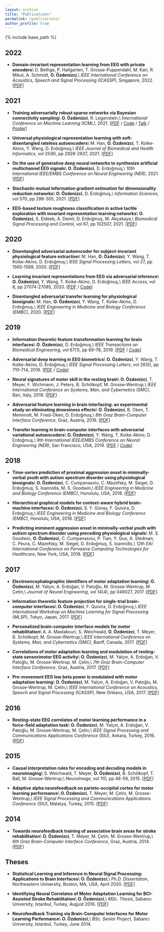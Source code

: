 ```yaml
---
layout: archive
title: "Publications"
permalink: /publications/
author_profile: true
---
```


{% include base_path %}

<!--You can find a complete list my publications on <u><a href="https://scholar.google.at/citations?user=419WltwAAAAJ">my Google Scholar profile</a>.</u>-->

## 2022

* **Domain-invariant representation learning from EEG with private encoders**\\
  D. Bethge, P. Hallgarten, T. Grosse-Puppendahl, M. Kari, R. Mikut, A. Schmidt, <b>O. Özdenizci</b>,\\
  *IEEE International Conference on Acoustics, Speech and Signal Processing (ICASSP)*, Singapore, 2022. [<a href="https://arxiv.org/pdf/2201.11613.pdf">PDF</a>]

## 2021

* **Training adversarially robust sparse networks via Bayesian connectivity sampling**\\
  <b>O. Özdenizci</b>, R. Legenstein,\\
  *International Conference on Machine Learning (ICML)*, 2021. [<a href="http://proceedings.mlr.press/v139/ozdenizci21a/ozdenizci21a.pdf">PDF</a> / <a href="https://github.com/IGITUGraz/SparseAdversarialTraining">Code</a> / <a href="https://icml.cc/virtual/2021/poster/8563">Talk</a> / [Poster](files/OzdenizciLegenstein_ICML2021_Poster.pdf)]

* **Universal physiological representation learning with soft-disentangled rateless autoencoders**\\
  M. Han, <b>O. Özdenizci</b>, T. Koike-Akino, Y. Wang, D. Erdoğmuş,\\
  *IEEE Journal of Biomedical and Health Informatics*, vol 25(8), pp 2928-2937, 2021. [<a href="https://arxiv.org/pdf/2009.13453.pdf">PDF</a>]

* **On the use of generative deep neural networks to synthesize artificial multichannel EEG signals**\\
  <b>O. Özdenizci</b>, D. Erdoğmuş,\\
  *10th International IEEE/EMBS Conference on Neural Engineering (NER)*, 2021. [<a href="https://arxiv.org/pdf/2102.08061.pdf">PDF</a>]
  
* **Stochastic mutual information gradient estimation for dimensionality reduction networks**\\
  <b>O. Özdenizci</b>, D. Erdoğmuş,\\
  *Information Sciences*, vol 570, pp 298-305, 2021. [<a href="https://arxiv.org/pdf/2105.00191.pdf">PDF</a>]

* **EEG-based texture roughness classification in active tactile exploration with invariant representation learning networks**\\
  <b>O. Özdenizci</b>, S. Eldeeb, A. Demir, D. Erdoğmuş, M. Akçakaya,\\
  *Biomedical Signal Processing and Control*, vol 67, pp 102507, 2021. [<a href="https://arxiv.org/pdf/2102.08976.pdf">PDF</a>]

## 2020

* **Disentangled adversarial autoencoder for subject-invariant physiological feature extraction**\\
  M. Han, <b>O. Özdenizci</b>, Y. Wang, T. Koike-Akino, D. Erdoğmuş,\\
  *IEEE Signal Processing Letters*, vol 27, pp 1565-1569, 2020. [<a href="https://arxiv.org/pdf/2008.11426">PDF</a>]

* **Learning invariant representations from EEG via adversarial inference**\\
  <b>O. Özdenizci</b>, Y. Wang, T. Koike-Akino, D. Erdoğmuş,\\
  *IEEE Access*, vol 8, pp 27074-27085, 2020. [<a href="https://ieeexplore.ieee.org/stamp/stamp.jsp?tp=&arnumber=8981912">PDF</a> / <a href="https://github.com/oozdenizci/AdversarialEEGDecoding">Code</a>]

* **Disentangled adversarial transfer learning for physiological biosignals**\\
  M. Han, <b>O. Özdenizci</b>, Y. Wang, T. Koike-Akino, D. Erdoğmuş,\\
  *IEEE Engineering in Medicine and Biology Conference (EMBC)*, 2020. [<a href="https://arxiv.org/pdf/2004.08289.pdf">PDF</a>]

## 2019

* **Information theoretic feature transformation learning for brain interfaces**\\
  <b>O. Özdenizci</b>, D. Erdoğmuş,\\
  *IEEE Transactions on Biomedical Engineering*, vol 67(1), pp 69-78, 2019. [<a href="https://arxiv.org/pdf/1903.12235.pdf">PDF</a> / <a href="https://github.com/oozdenizci/MMIDimReduction">Code</a>]

* **Adversarial deep learning in EEG biometrics**\\
  <b>O. Özdenizci</b>, Y. Wang, T. Koike-Akino, D. Erdoğmuş,\\
  *IEEE Signal Processing Letters*, vol 26(5), pp 710-714, 2019. [<a href="https://arxiv.org/pdf/1903.11673.pdf">PDF</a> / <a href="https://github.com/oozdenizci/AdversarialEEGDecoding">Code</a>]
  
* **Neural signatures of motor skill in the resting brain**\\
  <b>O. Özdenizci</b>, T. Meyer, F. Wichmann, J. Peters, B. Schölkopf, M. Grosse-Wentrup,\\
  *IEEE International Conference on Systems, Man, and Cybernetics (SMC)*, Bari, Italy, 2019. [<a href="https://arxiv.org/pdf/1907.09533.pdf">PDF</a>]
  
* **Adversarial feature learning in brain interfacing: an experimental study on eliminating drowsiness effects**\\
  <b>O. Özdenizci</b>, B. Oken, T. Memmott, M. Fried-Oken, D. Erdoğmuş,\\
  *8th Graz Brain-Computer Interface Conference*, Graz, Austria, 2019. [<a href="https://arxiv.org/pdf/1907.09540.pdf">PDF</a>]
  
* **Transfer learning in brain-computer interfaces with adversarial variational autoencoders**\\
  <b>O. Özdenizci</b>, Y. Wang, T. Koike-Akino, D. Erdoğmuş,\\
  *9th International IEEE/EMBS Conference on Neural Engineering (NER)*, San Francisco, USA, 2019. [<a href="https://arxiv.org/pdf/1812.06857.pdf">PDF</a> / <a href="https://github.com/oozdenizci/AdversarialConditionalVAE">Code</a>]

## 2018

* **Time-series prediction of proximal aggression onset in minimally-verbal youth with autism spectrum disorder using physiological biosignals**\\
  <b>O. Özdenizci</b>, C. Cumpanasoiu, C. Mazefsky, M. Siegel, D. Erdoğmuş, S. Ioannidis, M. S. Goodwin,\\
  *IEEE Engineering in Medicine and Biology Conference (EMBC)*, Honolulu, USA, 2018. [<a href="https://arxiv.org/pdf/1809.09948.pdf">PDF</a>]

* **Hierarchical graphical models for context-aware hybrid brain-machine interfaces**\\
  <b>O. Özdenizci</b>, S. Y. Günay, F. Quivira, D. Erdoğmuş,\\
  *IEEE Engineering in Medicine and Biology Conference (EMBC)*, Honolulu, USA, 2018. [<a href="https://arxiv.org/pdf/1809.05635.pdf">PDF</a>]

* **Predicting imminent aggression onset in minimally-verbal youth with autism spectrum disorder using preceding physiological signals**\\
  M. S. Goodwin, <b>O. Özdenizci</b>, C. Cumpanasoiu, P. Tian, Y. Guo, A. Stedman, C. Peura, C. Mazefsky, M. Siegel, D. Erdoğmuş, S. Ioannidis,\\
  *12th EAI International Conference on Pervasive Computing Technologies for Healthcare*, New York, USA, 2018. [<a href="https://ece.northeastern.edu/fac-ece/ioannidis/static/pdf/2018/PervasiveHealth2018.pdf">PDF</a>]

## 2017

* **Electroencephalographic identifiers of motor adaptation learning**\\
  <b>O. Özdenizci</b>, M. Yalçın, A. Erdoğan, V. Patoğlu, M. Grosse-Wentrup, M. Çetin,\\
  *Journal of Neural Engineering*, vol 14(4), pp 046027, 2017. [<a href="http://people.sabanciuniv.edu/mcetin/publications/ozdenizci_JNE17.pdf">PDF</a>]

* **Information theoretic feature projection for single-trial brain-computer interfaces**\\
  <b>O. Özdenizci</b>, F. Quivira, D. Erdoğmuş,\\
  *IEEE International Workshop on Machine Learning for Signal Processing (MLSP)*, Tokyo, Japan, 2017. [<a href="https://ieeexplore.ieee.org/abstract/document/8168178/">PDF</a>]

* **Personalized brain-computer interface models for motor rehabilitation**\\
  A. A. Mastakouri, S. Weichwald, <b>O. Özdenizci</b>, T. Meyer, B. Schölkopf, M. Grosse-Wentrup,\\
  *IEEE International Conference on Systems, Man, and Cybernetics (SMC)*, Banff, Canada, 2017. [<a href="https://arxiv.org/pdf/1705.03259.pdf">PDF</a>]
  
* **Correlations of motor adaptation learning and modulation of resting-state sensorimotor EEG activity**\\
  <b>O. Özdenizci</b>, M. Yalçın, A. Erdoğan, V. Patoğlu, M. Grosse-Wentrup, M. Çetin,\\
  *7th Graz Brain-Computer Interface Conference*, Graz, Austria, 2017. [<a href="http://research.sabanciuniv.edu/33858/1/ozdenizci_GBCIC17.pdf">PDF</a>]

* **Pre-movement EEG low beta power is modulated with motor adaptation learning**\\
  <b>O. Özdenizci</b>, M. Yalçın, A. Erdoğan, V. Patoğlu, M. Grosse-Wentrup, M. Çetin,\\
  *IEEE International Conference on Acoustics, Speech and Signal Processing (ICASSP)*, New Orleans, USA, 2017. [<a href="http://research.sabanciuniv.edu/33829/2/ozdenizci_ICASSP17.pdf">PDF</a>]

## 2016

* **Resting-state EEG correlates of motor learning performance in a force-field adaptation task**\\
  <b>O. Özdenizci</b>, M. Yalçın, A. Erdoğan, V. Patoğlu, M. Grosse-Wentrup, M. Çetin,\\
  *IEEE Signal Processing and Communications Applications Conference (SIU)*, Ankara, Turkey, 2016. [<a href="http://research.sabanciuniv.edu/30355/1/Ozdenizci_MLUB2016_final.pdf">PDF</a>]

## 2015

* **Causal interpretation rules for encoding and decoding models in neuroimaging**\\
  S. Weichwald, T. Meyer, <b>O. Özdenizci</b>, B. Schölkopf, T. Ball, M. Grosse-Wentrup,\\
  *NeuroImage*, vol 110, pp 48-59, 2015. [<a href="https://arxiv.org/pdf/1511.04780.pdf">PDF</a>]


* **Adaptive alpha neurofeedback on parieto-occipital cortex for motor learning performance**\\
  <b>O. Özdenizci</b>, T. Meyer, M. Çetin, M. Grosse-Wentrup,\\
  *IEEE Signal Processing and Communications Applications Conference (SIU)*, Malatya, Turkey, 2015. [<a href="http://research.sabanciuniv.edu/28924/1/OzdenizciSIU2015.pdf">PDF</a>]

## 2014

* **Towards neurofeedback training of associative brain areas for stroke rehabilitation**\\
  <b>O. Özdenizci</b>, T. Meyer, M. Çetin, M. Grosse-Wentrup,\\
  *6th Graz Brain-Computer Interface Conference*, Graz, Austria, 2014. [<a href="http://research.sabanciuniv.edu/25701/1/ozdenizci_BCI14.pdf">PDF</a>]

## Theses

* **Statistical Learning and Inference in Neural Signal Processing: Applications to Brain Interfaces**\\
  <b>O. Özdenizci</b>,\\
  *Ph.D. Dissertation*, Northeastern University, Boston, MA, USA, April 2020. [<a href="https://repository.library.northeastern.edu/files/neu:m046qg150/fulltext.pdf">PDF</a>]

* **Identifying Neural Correlates of Motor Adaptation Learning for BCI-Assisted Stroke Rehabilitation**\\
  <b>O. Özdenizci</b>,\\
  *MSc. Thesis*, Sabancı University, Istanbul, Turkey, August 2016. [<a href="https://pdfs.semanticscholar.org/24c7/af44604767d44659b0bbe001c0fcfeba06e9.pdf">PDF</a>]

* **Neurofeedback Training via Brain-Computer Interfaces for Motor Learning Performance**\\
  <b>O. Özdenizci</b>,\\
  *BSc. Senior Project*, Sabancı University, Istanbul, Turkey, June 2014.
